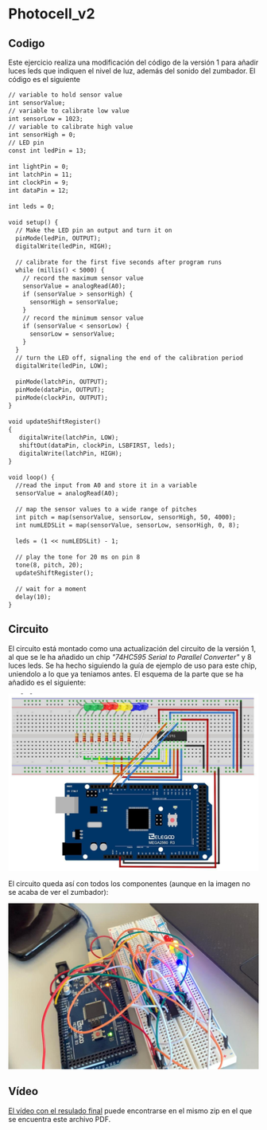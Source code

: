 # Photocell_v2

## Codigo

Este ejercicio realiza una modificación del código de la versión 1 para añadir luces leds que indiquen el nivel de luz, además del sonido del zumbador. El código es el siguiente

```
// variable to hold sensor value
int sensorValue;
// variable to calibrate low value
int sensorLow = 1023;
// variable to calibrate high value
int sensorHigh = 0;
// LED pin
const int ledPin = 13;

int lightPin = 0;
int latchPin = 11;
int clockPin = 9;
int dataPin = 12;

int leds = 0;

void setup() {
  // Make the LED pin an output and turn it on
  pinMode(ledPin, OUTPUT);
  digitalWrite(ledPin, HIGH);

  // calibrate for the first five seconds after program runs
  while (millis() < 5000) {
    // record the maximum sensor value
    sensorValue = analogRead(A0);
    if (sensorValue > sensorHigh) {
      sensorHigh = sensorValue;
    }
    // record the minimum sensor value
    if (sensorValue < sensorLow) {
      sensorLow = sensorValue;
    }
  }
  // turn the LED off, signaling the end of the calibration period
  digitalWrite(ledPin, LOW);

  pinMode(latchPin, OUTPUT);
  pinMode(dataPin, OUTPUT);
  pinMode(clockPin, OUTPUT);
}

void updateShiftRegister()
{
   digitalWrite(latchPin, LOW);
   shiftOut(dataPin, clockPin, LSBFIRST, leds);
   digitalWrite(latchPin, HIGH);
}

void loop() {
  //read the input from A0 and store it in a variable
  sensorValue = analogRead(A0);

  // map the sensor values to a wide range of pitches
  int pitch = map(sensorValue, sensorLow, sensorHigh, 50, 4000);
  int numLEDSLit = map(sensorValue, sensorLow, sensorHigh, 0, 8);

  leds = (1 << numLEDSLit) - 1;

  // play the tone for 20 ms on pin 8
  tone(8, pitch, 20);
  updateShiftRegister();

  // wait for a moment
  delay(10);
}

```

## Circuito

El circuito está montado como una actualización del circuito de la versión 1, al que se le ha añadido un chip _"74HC595 Serial to Parallel Converter"_ y 8 luces leds. Se ha hecho siguiendo la guía de ejemplo de uso para este chip, uniendolo a lo que ya teniamos antes. El esquema de la parte que se ha añadido es el siguiente:

![](./photocell_v2_added.png)

El circuito queda así con todos los componentes (aunque en la imagen no se acaba de ver el zumbador):

![](./photocell_v2.jfif)

## Vídeo

[El vídeo con el resulado final](./photocell_v2.mp4) puede encontrarse en el mismo zip en el que se encuentra este archivo PDF.
